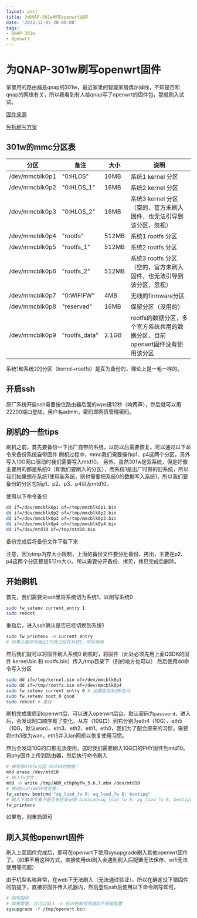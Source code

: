```yaml
---
layout: post
title: 为QNAP-301w刷写openwrt固件
date: '2022-11-05 20:08:00'
tags:
- QNAP-301w
- Openwrt
---
```


# 为QNAP-301w刷写openwrt固件

家里用的路由器是qnap的301w，最近家里的智能家居偶尔掉线，不知是否和qnap的网络有关，所以我看到有人给qnap写了openwrt的固件包，那就刷入试试。

[固件来源](https://www.youtube.com/watch?v=fsal98GPBNM)

[免拆刷写方案](https://github.com/0x5826/QNAP-QHora-301w-Guide)

## 301w的mmc分区表

|分区|备注|大小|说明|
|---|---|---|---|
|/dev/mmcblk0p1 | "0:HLOS" | 16MB | 系统1 kernel 分区|
|/dev/mmcblk0p2 | "0:HLOS_1" | 16MB | 系统2 kernel 分区|
|/dev/mmcblk0p3 | "0:HLOS_2" | 16MB | 系统3 kernel 分区（空的，官方未刷入固件，也无法引导到该分区，忽视）|
|/dev/mmcblk0p4 | "rootfs" | 512MB | 系统1 rootfs 分区|
|/dev/mmcblk0p5 | "rootfs_1" | 512MB | 系统2 rootfs 分区|
|/dev/mmcblk0p6 | "rootfs_2" | 512MB | 系统3 rootfs 分区（空的，官方未刷入固件，也无法引导到该分区，忽视）|
|/dev/mmcblk0p7 | "0:WIFIFW" | 4MB | 无线的firmware分区|
|/dev/mmcblk0p8 | "reserved" | 16MB | 保留分区（没用的）|
|/dev/mmcblk0p9 | "rootfs_data" | 2.1GB | rootfs的数据分区，多个官方系统共用的数据分区，目前openwrt固件没有使用该分区|

系统1和系统2的分区（kernel+rootfs）是互为备份的，理论上是一毛一样的。

## 开启ssh

原厂系统开启ssh需要按住路由器后面的wps键12秒（响两声），然后就可以用22200端口登陆，用户名admin，密码即网页管理密码。

## 刷机的一些tips

刷机之前，首先要备份一下出厂自带的系统，以防以后需要恢复。可以通过以下命令来备份系统自带固件
刷机过程中，mmc我们需要操作p1、p4这两个分区，另外写入10G网口驱动时我们需要写入mtd10。
另外，虽然301w是双系统，但是好像主要用的都是系统0（即我们要刷入的分区），而系统1是出厂时带的旧系统，所以我们如果想在系统1使用新系统，则也需要把系统0的数据写入系统1，所以我们要备份的分区包括p1、p2、p3、p4以及mtd10。

使用以下命令备份
``` bash
dd if=/dev/mmcblk0p1 of=/tmp/mmcblk0p1.bin
dd if=/dev/mmcblk0p2 of=/tmp/mmcblk0p2.bin
dd if=/dev/mmcblk0p3 of=/tmp/mmcblk0p3.bin
dd if=/dev/mmcblk0p4 of=/tmp/mmcblk0p4.bin
dd if=/dev/mtd10 of=/tmp/mtd10.bin
```

备份完成后将备份文件下载下来

注意，因为tmp内存大小限制，上面的备份文件要分批备份、拷出，主要是p2、p4这两个分区都是512m大小，所以需要分开备份、拷贝，拷贝完成后删除。

## 开始刷机

首先，我们需要进ssh里将系统切为系统1，以刷写系统0

``` bash
sudo fw_setenv current_entry 1
sudo reboot
```

重启后，进入ssh确认是否已经切换到系统1

``` bash
sudo fw_printenv -n current_entry
# 如果上面命令输出1代表已经在系统1，可以继续
```

然后我们就可以将固件刷入系统0
刷机时，将固件（此处必须先用上面QSDK的固件 kernel.bin 和 rootfs.bin）传入/tmp目录下（别的地方也可以）
然后使用dd命令写入分区

``` bash
sudo dd if=/tmp/kernel.bin of=/dev/mmcblk0p1
sudo dd if=/tmp/rootfs.bin of=/dev/mmcblk0p4
sudo fw_setenv current_entry 0 # 设置使用系统0启动
sudo fw_setenv boot_0 good
sudo reboot # 重启
```

刷机完成重启到openwrt后，可以进入openwrt后台，默认密码为`password`，进入后，会发现网口顺序有了变化，从左（10G口）到右分别为eth4（10G）、eth5（10G，默认wan）、eth3、eth2、eth1、eth0，我们为了配合原来的习惯，需要将eth3改为wan，eth5并入lan网桥以恢复使用习惯。

然后会发现10G的口都无法使用，这时我们需要刷入10G口的PHY固件到mtd10。将phy固件上传到路由器，然后执行命令刷入

``` bash
# 抹除原ethfw分区 mtd10的数据：
mtd erase /dev/mtd10
# 刷入fw文件：
mtd -n write /tmp/AQR_ethphyfw_5.6.7.mbn /dev/mtd10
# 修改bootcmd环境变量：
fw_setenv bootcmd "aq_load_fw 0; aq_load_fw 8; bootipq"
# 输入下面命令看下是否有这条记录 bootcmd=aq_load_fw 0; aq_load_fw 8; bootipq
fw_printenv
```

如果有，则重启即可

## 刷入其他openwrt固件

刷入上面固件完成后，即可在openwrt下使用sysupgrade刷入其他openwrt固件了。（如果不用这种方式，直接使用dd刷入会遇到刷入后配置无法保存、wifi无法使用等问题）

由于机型名称异常，在web下无法刷入（无法通过验证）。所以在确定没下错固件的前提下，直接将固件传入机器内，然后登陆ssh后使用以下命令刷写即可。

``` bash
# 刷写固件
# 如果需要，也可以加入 -n 标识在刷写完成后不保留配置
sysupgrade -F /tmp/openwrt.bin
```
